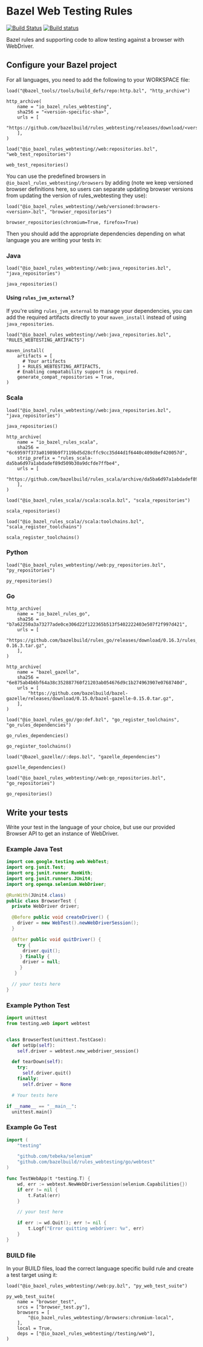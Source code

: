 # Bazel Web Testing Rules

[![Build Status](https://travis-ci.org/bazelbuild/rules_webtesting.svg?branch=master)](https://travis-ci.org/bazelbuild/rules_webtesting)
[![Build status](https://badge.buildkite.com/d9c3974f925876394ca9d3e00670c0950b6f7ebf325412def7.svg?branch=master)](https://buildkite.com/bazel/rules-webtesting-saucelabs)

Bazel rules and supporting code to allow testing against a browser with
WebDriver.

## Configure your Bazel project

For all languages, you need to add the following to your WORKSPACE file:

```bzl
load("@bazel_tools//tools/build_defs/repo:http.bzl", "http_archive")

http_archive(
    name = "io_bazel_rules_webtesting",
    sha256 = "<version-specific-sha>",
    urls = [
        "https://github.com/bazelbuild/rules_webtesting/releases/download/<version>/rules_webtesting.tar.gz",
    ],
)

load("@io_bazel_rules_webtesting//web:repositories.bzl", "web_test_repositories")

web_test_repositories()
```

You can use the predefined browsers in `@io_bazel_rules_webtesting//browsers` by
adding (note we keep versioned browser definitions here, so users can separate
updating browser versions from updating the version of rules_webtesting they
use):

```bzl
load("@io_bazel_rules_webtesting//web/versioned:browsers-<version>.bzl", "browser_repositories")

browser_repositories(chromium=True, firefox=True)
```

Then you should add the appropriate dependencies depending on what language you
are writing your tests in:

### Java

```bzl
load("@io_bazel_rules_webtesting//web:java_repositories.bzl", "java_repositories")

java_repositories()
```

#### Using `rules_jvm_external`?

If you're using `rules_jvm_external` to manage your dependencies, you can add the required artifacts
directly to your `maven_install` instead of using `java_repositories`.

```bzl
load("@io_bazel_rules_webtesting//web:java_repositories.bzl", "RULES_WEBTESTING_ARTIFACTS")

maven_install(
    artifacts = [
      # Your artifacts
    ] + RULES_WEBTESTING_ARTIFACTS,
    # Enabling compatability support is required.
    generate_compat_repositories = True,
)
```

### Scala

```bzl
load("@io_bazel_rules_webtesting//web:java_repositories.bzl", "java_repositories")

java_repositories()

http_archive(
    name = "io_bazel_rules_scala",
    sha256 = "6c69597f373a01989b9f7119bd5d28cffc9cc35d44d1f6440c409d8ef420057d",
    strip_prefix = "rules_scala-da5ba6d97a1abdadef89d509b30a9dcfde7ffbe4",
    urls = [
        "https://github.com/bazelbuild/rules_scala/archive/da5ba6d97a1abdadef89d509b30a9dcfde7ffbe4.tar.gz",
    ],
)

load("@io_bazel_rules_scala//scala:scala.bzl", "scala_repositories")

scala_repositories()

load("@io_bazel_rules_scala//scala:toolchains.bzl", "scala_register_toolchains")

scala_register_toolchains()
```

### Python

```bzl
load("@io_bazel_rules_webtesting//web:py_repositories.bzl", "py_repositories")

py_repositories()
```

### Go

```bzl
http_archive(
    name = "io_bazel_rules_go",
    sha256 = "b7a62250a3a73277ade0ce306d22f122365b513f5402222403e507f2f997d421",
    urls = [
        "https://github.com/bazelbuild/rules_go/releases/download/0.16.3/rules_go-0.16.3.tar.gz",
    ],
)

http_archive(
    name = "bazel_gazelle",
    sha256 = "6e875ab4b6bf64a38c352887760f21203ab054676d9c1b274963907e0768740d",
    urls = [
        "https://github.com/bazelbuild/bazel-gazelle/releases/download/0.15.0/bazel-gazelle-0.15.0.tar.gz",
    ],
)

load("@io_bazel_rules_go//go:def.bzl", "go_register_toolchains", "go_rules_dependencies")

go_rules_dependencies()

go_register_toolchains()

load("@bazel_gazelle//:deps.bzl", "gazelle_dependencies")

gazelle_dependencies()

load("@io_bazel_rules_webtesting//web:go_repositories.bzl", "go_repositories")

go_repositories()
```

## Write your tests

Write your test in the language of your choice, but use our provided Browser API
to get an instance of WebDriver.

### Example Java Test

```java
import com.google.testing.web.WebTest;
import org.junit.Test;
import org.junit.runner.RunWith;
import org.junit.runners.JUnit4;
import org.openqa.selenium.WebDriver;

@RunWith(JUnit4.class)
public class BrowserTest {
  private WebDriver driver;

  @Before public void createDriver() {
    driver = new WebTest().newWebDriverSession();
  }

  @After public void quitDriver() {
    try {
      driver.quit();
     } finally {
      driver = null;
     }
   }

  // your tests here
}
```

### Example Python Test

```python
import unittest
from testing.web import webtest


class BrowserTest(unittest.TestCase):
  def setUp(self):
    self.driver = webtest.new_webdriver_session()

  def tearDown(self):
    try:
      self.driver.quit()
    finally:
      self.driver = None

  # Your tests here

if __name__ == "__main__":
  unittest.main()
```

### Example Go Test

```go
import (
    "testing"

    "github.com/tebeka/selenium"
    "github.com/bazelbuild/rules_webtesting/go/webtest"
)

func TestWebApp(t *testing.T) {
    wd, err := webtest.NewWebDriverSession(selenium.Capabilities{})
    if err != nil {
        t.Fatal(err)
    }

    // your test here

    if err := wd.Quit(); err != nil {
        t.Logf("Error quitting webdriver: %v", err)
    }
}
```

### BUILD file

In your BUILD files, load the correct language specific build rule and create a
test target using it:

```bzl
load("@io_bazel_rules_webtesting//web:py.bzl", "py_web_test_suite")

py_web_test_suite(
    name = "browser_test",
    srcs = ["browser_test.py"],
    browsers = [
        "@io_bazel_rules_webtesting//browsers:chromium-local",
    ],
    local = True,
    deps = ["@io_bazel_rules_webtesting//testing/web"],
)
```
